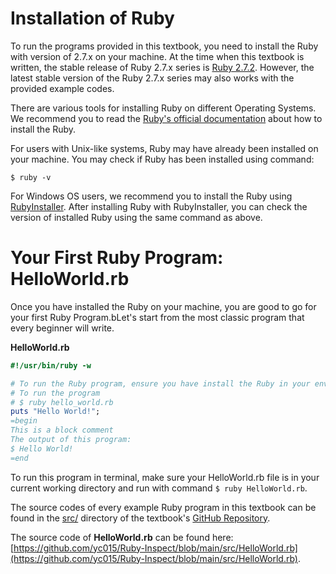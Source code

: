 # Installation of Ruby
To run the programs provided in this textbook, you need to install the Ruby with version of 2.7.x on your machine. At the time when this textbook is written, the stable release of Ruby 2.7.x series is [Ruby 2.7.2](https://www.ruby-lang.org/en/news/2020/10/02/ruby-2-7-2-released/). However, the latest stable version of the Ruby 2.7.x series may also works with the provided example codes.

There are various tools for installing Ruby on different Operating Systems. We recommend you to read the [Ruby's official documentation](https://www.ruby-lang.org/en/documentation/installation/) about how to install the Ruby. 

For users with Unix-like systems, Ruby may have already been installed on your machine. You may check if Ruby has been installed using command:  
    
    $ ruby -v
    
 For Windows OS users, we recommend you to install the Ruby using [RubyInstaller](https://rubyinstaller.org/). After installing Ruby with RubyInstaller, you can check the version of installed Ruby using the same command as above. 

# Your First Ruby Program: HelloWorld.rb

Once you have installed the Ruby on your machine, you are good to go for your first Ruby Program.bLet's start from the most classic program that every beginner will write.

**HelloWorld.rb**
```ruby
#!/usr/bin/ruby -w

# To run the Ruby program, ensure you have install the Ruby in your environment
# To run the program
# $ ruby hello_world.rb
puts "Hello World!";
=begin
This is a block comment
The output of this program:
$ Hello World!
=end
```

To run this program in terminal, make sure your HelloWorld.rb file is in your current working directory and run with command `$ ruby HelloWorld.rb`.

The source codes of every example Ruby program in this textbook can be found in the [src/](https://github.com/yc015/Ruby-Inspect) directory of the textbook's [GitHub Repository](https://github.com/yc015/Ruby-Inspect).

The source code of **HelloWorld.rb** can be found here: [https://github.com/yc015/Ruby-Inspect/blob/main/src/HelloWorld.rb](https://github.com/yc015/Ruby-Inspect/blob/main/src/HelloWorld.rb).